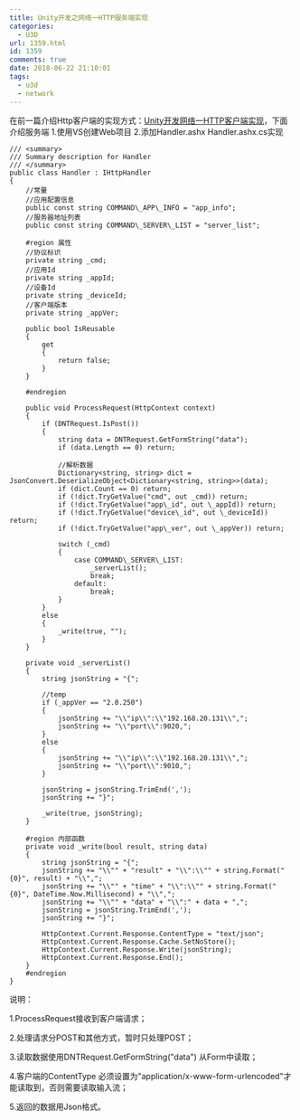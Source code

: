 ```yaml
---
title: Unity开发之网络一HTTP服务端实现
categories:
  - U3D
url: 1359.html
id: 1359
comments: true
date: 2018-06-22 21:10:01
tags:
  - u3d
  - network
---
```


在前一篇介绍Http客户端的实现方式：[Unity开发网络一HTTP客户端实现](http://www.le-more.com/?p=1357)，下面介绍服务端 1.使用VS创建Web项目 2.添加Handler.ashx Handler.ashx.cs实现
    
    /// <summary>
    /// Summary description for Handler
    /// </summary>
    public class Handler : IHttpHandler
    {
        //常量
        //应用配置信息
        public const string COMMAND\_APP\_INFO = "app_info";
        //服务器地址列表
        public const string COMMAND\_SERVER\_LIST = "server_list";
    
        #region 属性
        //协议标识
        private string _cmd;
        //应用Id
        private string _appId;
        //设备Id
        private string _deviceId;
        //客户端版本
        private string _appVer;
    
        public bool IsReusable
        {
            get
            {
                return false;
            }
        }
    
        #endregion
    
        public void ProcessRequest(HttpContext context)
        {
            if (DNTRequest.IsPost())
            {
                string data = DNTRequest.GetFormString("data");
                if (data.Length == 0) return;
    
                //解析数据
                Dictionary<string, string> dict = JsonConvert.DeserializeObject<Dictionary<string, string>>(data);
                if (dict.Count == 0) return;
                if (!dict.TryGetValue("cmd", out _cmd)) return;
                if (!dict.TryGetValue("app\_id", out \_appId)) return;
                if (!dict.TryGetValue("device\_id", out \_deviceId)) return;
                if (!dict.TryGetValue("app\_ver", out \_appVer)) return;
    
                switch (_cmd)
                {
                    case COMMAND\_SERVER\_LIST:
                        _serverList();
                        break;
                    default:
                        break;
                }
            }
            else
            {
                _write(true, "");
            }
        }
    
        private void _serverList()
        {
            string jsonString = "{";
    
            //temp
            if (_appVer == "2.0.250")
            {
                jsonString += "\\"ip\\":\\"192.168.20.131\\",";
                jsonString += "\\"port\\":9020,";
            }
            else
            {
                jsonString += "\\"ip\\":\\"192.168.20.131\\",";
                jsonString += "\\"port\\":9010,";
            }
    
            jsonString = jsonString.TrimEnd(',');
            jsonString += "}";
    
            _write(true, jsonString);
        }
    
        #region 内部函数
        private void _write(bool result, string data)
        {
            string jsonString = "{";
            jsonString += "\\"" + "result" + "\\":\\"" + string.Format("{0}", result) + "\\",";
            jsonString += "\\"" + "time" + "\\":\\"" + string.Format("{0}", DateTime.Now.Millisecond) + "\\",";
            jsonString += "\\"" + "data" + "\\":" + data + ",";
            jsonString = jsonString.TrimEnd(',');
            jsonString += "}";
    
            HttpContext.Current.Response.ContentType = "text/json";
            HttpContext.Current.Response.Cache.SetNoStore();
            HttpContext.Current.Response.Write(jsonString);
            HttpContext.Current.Response.End();
        }
        #endregion
    }

说明： 

1.ProcessRequest接收到客户端请求； 

2.处理请求分POST和其他方式，暂时只处理POST； 

3.读取数据使用DNTRequest.GetFormString("data") 从Form中读取； 

4.客户端的ContentType 必须设置为"application/x-www-form-urlencoded"才能读取到，否则需要读取输入流； 

5.返回的数据用Json格式。